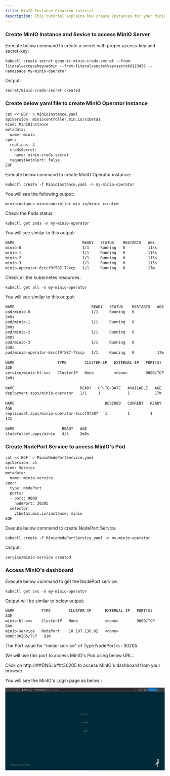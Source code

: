```yaml
---
title: MinIO Instance Creation tutorial
description: This tutorial explains how create Instances for your MinIO Operator.
---
```


### Create MinIO Instance and Sevice to access MinIO Server

Execute below command to create a secret with proper access-key and secret-key:

```execute
kubectl create secret generic minio-creds-secret --from-literal=accesskey=admin --from-literal=secretkey=secret@123456 --namespace my-minio-operator
```

Output:

```
secret/minio-creds-secret created
```

### Create below yaml file to create MinIO Operator Instance

```execute
cat <<'EOF' > MinioInstance.yaml
apiVersion: miniocontroller.min.io/v1beta1
kind: MinIOInstance
metadata:
  name: minio
spec:
  replicas: 4
  credsSecret:
    name: minio-creds-secret
  requestAutoCert: false
EOF
```

Execute below command to create MinIO Operator instance:

```execute
kubectl create -f MinioInstance.yaml -n my-minio-operator
```

You will see the following output:

```
minioinstance.miniocontroller.min.io/minio created
```

Check the Pods status:

```execute
kubectl get pods -n my-minio-operator
```

You will see similar to this output:

```
NAME                              READY   STATUS    RESTARTS   AGE
minio-0                           1/1     Running   0          115s
minio-1                           1/1     Running   0          115s
minio-2                           1/1     Running   0          115s
minio-3                           1/1     Running   0          115s
minio-operator-6cccf9f587-72xcp   1/1     Running   0          17m
```

Check all the kubernetes resources:

```execute
kubectl get all -n my-minio-operator
```


You will see similar to this output:

```
NAME                                  READY   STATUS    RESTARTS   AGE
pod/minio-0                           1/1     Running   0          2m8s
pod/minio-1                           1/1     Running   0          2m8s
pod/minio-2                           1/1     Running   0          2m8s
pod/minio-3                           1/1     Running   0          2m8s
pod/minio-operator-6cccf9f587-72xcp   1/1     Running   0          17m

NAME                   TYPE        CLUSTER-IP   EXTERNAL-IP   PORT(S)    AGE
service/minio-hl-svc   ClusterIP   None         <none>        9000/TCP   2m8s

NAME                             READY   UP-TO-DATE   AVAILABLE   AGE
deployment.apps/minio-operator   1/1     1            1           17m

NAME                                        DESIRED   CURRENT   READY   AGE
replicaset.apps/minio-operator-6cccf9f587   1         1         1       17m

NAME                     READY   AGE
statefulset.apps/minio   4/4     2m8s

```

### Create NodePort Service to access MinIO's Pod 

```execute
cat <<'EOF' > MinioNodePortService.yaml
apiVersion: v1
kind: Service
metadata:
  name: minio-service
spec:
  type: NodePort
  ports:
  - port: 9000
    nodePort: 30205
  selector:
    v1beta1.min.io/instance: minio
EOF
```

Execute below command to create NodePort Service

```execute
kubectl create -f MinioNodePortService.yaml -n my-minio-operator
```

Output:

```
service/minio-service created
```

### Access MinIO's dashboard

Execute below command to get the NodePort service:

```execute
kubectl get svc -n my-minio-operator
```

Output will be similar to below output:

```
NAME            TYPE        CLUSTER-IP      EXTERNAL-IP   PORT(S)          AGE
minio-hl-svc    ClusterIP   None            <none>        9000/TCP         84m
minio-service   NodePort    10.107.138.82   <none>        9000:30205/TCP   81m
```

The Port value for "minio-service" of Type NodePort is : 30205

We will use this port to access MinIO's Pod using below URL: 

Click on http://##DNS.ip##:30205 to access MinIO's dashboard from your browser.

You will see the MinIO's Login page as below :


 ![](_images/login-console.PNG)




